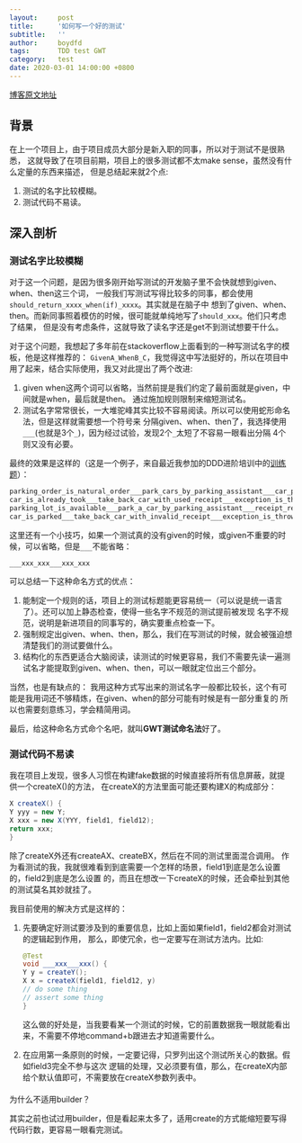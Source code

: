 ```yaml
---
layout:     post
title:      '如何写一个好的测试'
subtitle:   ''
author:     boydfd
tags:       TDD test GWT 
category:   test
date: 2020-03-01 14:00:00 +0800
---
```


[博客原文地址]()

## 背景

在上一个项目上，由于项目成员大部分是新入职的同事，所以对于测试不是很熟悉，
这就导致了在项目前期，项目上的很多测试都不太make sense，虽然没有什么定量的东西来描述，
但是总结起来就2个点:

1. 测试的名字比较模糊。
2. 测试代码不易读。

## 深入剖析

### 测试名字比较模糊

对于这一个问题，是因为很多刚开始写测试的开发脑子里不会快就想到given、when、then这三个词，
一般我们写测试写得比较多的同事，都会使用`should_return_xxxx_when(if)_xxxx`。其实就是在脑子中
想到了given、when、then。而新同事照着模仿的时候，很可能就单纯地写了`should_xxx`。他们只考虑了结果，
但是没有考虑条件，这就导致了读名字还是get不到测试想要干什么。

对于这个问题，我想起了多年前在stackoverflow上面看到的一种写测试名字的模板，他是这样推荐的：
`GivenA_WhenB_C`，我觉得这中写法挺好的，所以在项目中用了起来，结合实际使用，我又对此提出了两个改进:
1. given when这两个词可以省略，当然前提是我们约定了最前面就是given，中间就是when，最后就是then。
通过施加规则限制来缩短测试名。
1. 测试名字常常很长，一大堆驼峰其实比较不容易阅读。所以可以使用蛇形命名法，但是这样就需要想一个符号来
分隔given、when、then了，我选择使用`___`(也就是3个`_`)，因为经过试验，发现2个`_`太短了不容易一眼看出分隔
4个则又没有必要。

最终的效果是这样的（这是一个例子，来自最近我参加的DDD进阶培训中的[训练题](https://github.com/boydfd/parking-lot)）：
```java
parking_order_is_natural_order___park_cars_by_parking_assistant___car_parked_to_correct_parking_lot_in_turn
car_is_already_took___take_back_car_with_used_receipt___exception_is_thrown
parking_lot_is_available___park_a_car_by_parking_assistant___receipt_returned
car_is_parked___take_back_car_with_invalid_receipt___exception_is_thrown
```

这里还有一个小技巧，如果一个测试真的没有given的时候，或given不重要的时候，可以省略，但是`___`不能省略：

`___xxx_xxx___xxx_xxx`

可以总结一下这种命名方式的优点：
1. 能制定一个规则的话，项目上的测试标题能更容易统一（可以说是统一语言了）。还可以加上静态检查，使得一些名字不规范的测试提前被发现
名字不规范，说明是新进项目的同事写的，确实要重点检查一下。
2. 强制规定出given、when、then，那么，我们在写测试的时候，就会被强迫想清楚我们的测试要做什么。
3. 结构化的东西更适合大脑阅读，读测试的时候更容易，我们不需要先读一遍测试名才能提取到given、when、then，可以一眼就定位出三个部分。

当然，也是有缺点的：
我用这种方式写出来的测试名字一般都比较长，这个有可能是我用词还不够精炼，在given、when的部分可能有时候是有一部分重复的
所以也需要刻意练习，学会精简用词。

最后，给这种命名方式命个名吧，就叫**GWT测试命名法**好了。

### 测试代码不易读

我在项目上发现，很多人习惯在构建fake数据的时候直接将所有信息屏蔽，就提供一个createX()的方法，
在createX的方法里面可能还要构建X的构成部分：

```java
X createX() {
Y yyy = new Y;
X xxx = new X(YYY, field1, field12);
return xxx;
}
```

除了createX外还有createAX、createBX，然后在不同的测试里面混合调用。
作为看测试的我，我就很难看到到底需要一个怎样的场景，field1到底是怎么设置的，field2到底是怎么设置
的，而且在想改一下createX的时候，还会牵扯到其他的测试莫名其妙就挂了。

我目前使用的解决方式是这样的：
1. 先要确定好测试要涉及到的重要信息，比如上面如果field1，field2都会对测试的逻辑起到作用，
那么，即使冗余，也一定要写在测试方法内。比如:

    ```java
    @Test
    void ___xxx___xxx() {
    Y y = createY();
    X x = createX(field1, field12, y)
    // do some thing
    // assert some thing
    }
    ```
    这么做的好处是，当我要看某一个测试的时候，它的前置数据我一眼就能看出来，不需要不停地command+b跟进去才知道需要什么。

2. 在应用第一条原则的时候，一定要记得，只罗列出这个测试所关心的数据。假如field3完全不参与这次
逻辑的处理，又必须要有值，那么，在createX内部给个默认值即可，不需要放在createX参数列表中。

####
为什么不适用builder？

其实之前也试过用builder，但是看起来太多了，适用create的方式能缩短要写得代码行数，更容易一眼看完测试。

